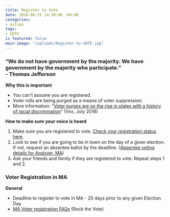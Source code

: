 ```yaml
---
title: Register to Vote
date: 2018-06-21 14:38:00 -04:00
categories:
- action
tags:
- GOTV
is featured: false
main-image: "/uploads/Register-to-VOTE.jpg"
---
```


### “We do not have government by the majority. We have government by the majority who participate.” <BR>- Thomas Jefferson

**Why this is important**
* You can't assume you are registered. 
* Voter rolls are being purged as a means of voter suppression. 
* More information: "[Voter purges are on the rise in states with a history of racial discrimination](https://bit.ly/2O48XXq)" (Vox, July 2018) 

**How to make sure your voice is heard**
1. Make sure you are registered to vote. [Check your registration status here](https://bit.ly/1IYJYjQ).
2. Look to see if you are going to be in town on the day of a given election. If not, request an absentee ballot by the deadline. ([Absentee voting details for Andover, MA](https://bit.ly/2I5r4cy))
3. Ask your friends and family if they are registered to vote. Repeat steps 1 and 2. 

### Voter Registration in MA
**General**
* Deadline to register to vote in MA - 20 days prior to any given Election Day
* [MA Voter registration FAQs](https://www.rockthevote.org/voting-information/massachusetts/) (Rock the Vote)